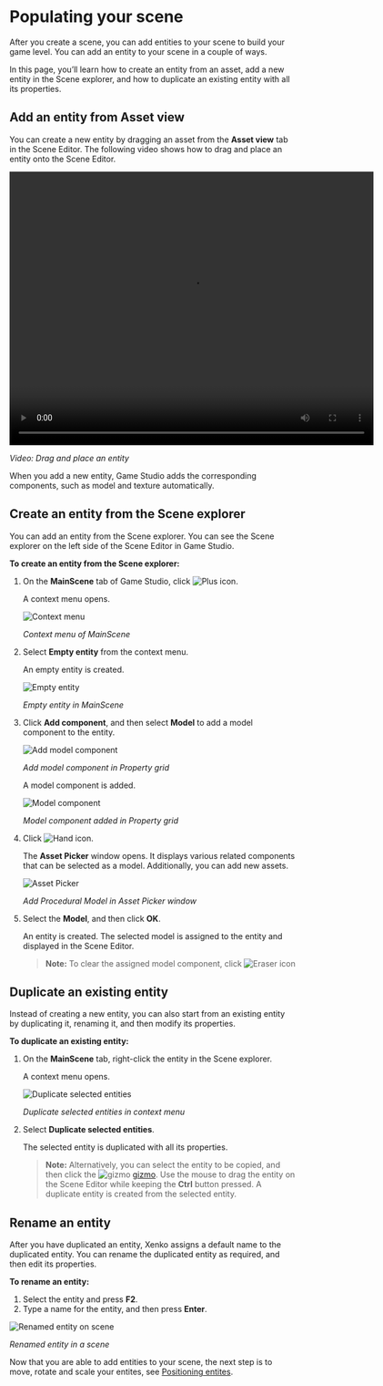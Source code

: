 # Populating your scene

After you create a scene, you can add entities to your scene to build your game level. You can add an entity to your scene in a couple of ways.

In this page, you’ll learn how to create an entity from an asset, add a new entity in the Scene explorer, and how to duplicate an existing entity with all its properties.

## Add an entity from Asset view

You can create a new entity by dragging an asset from the **Asset view** tab in the Scene Editor. The following video shows how to drag and place an entity onto the Scene Editor.

<video controls autoplay loop height="480" width="640">
   <source src="media/add-entities-to-scene-drag-and-place-entity.mp4" type="video/mp4">
</video>

_Video: Drag and place an entity_

When you add a new entity, Game Studio adds the corresponding components, such as model and texture automatically.

## Create an entity from the Scene explorer

You can add an entity from the Scene explorer. You can see the Scene explorer on the left side of the Scene Editor in Game Studio.

**To create an entity from the Scene explorer:**

1. On the **MainScene** tab of Game Studio, click ![Plus icon](media/add-entities-to-a-scene-plus-icon.png). 

   A context menu opens.

   ![Context menu](media/add-entities-to-a-scene-context-menu.png)

   _Context menu of MainScene_

2. Select **Empty entity** from the context menu.

   An empty entity is created.

   ![Empty entity](media/add-entities-to-a-scene-empty-entity.png)

   _Empty entity in MainScene_

3. Click **Add component**, and then select **Model** to add a model component to the entity.

   ![Add model component](media/add-entities-to-a-scene-add-model-component.png)

   _Add model component in Property grid_

   A model component is added.

   ![Model component](media/add-entities-to-a-scene-add-model-component-added.png)

   _Model component added in Property grid_

4. Click ![Hand icon](media/add-entities-to-a-scene-hand-icon.png).

   The **Asset Picker** window opens. It displays various related components that can be selected as a model. Additionally, you can add new assets.

   ![Asset Picker](media/add-entities-to-a-scene-asset-picker.png)

   _Add Procedural Model in Asset Picker window_

5. Select the **Model**, and then click **OK**.

   An entity is created. The selected model is assigned to the entity and displayed in the Scene Editor.
   
   >**Note:** To clear the assigned model component, click ![Eraser icon](media/add-entities-to-a-scene-eraser-icon.png)

## Duplicate an existing entity

Instead of creating a new entity, you can also start from an existing entity by duplicating it, renaming it, and then modify its properties.

**To duplicate an existing entity:**

1. On the **MainScene** tab, right-click the entity in the Scene explorer.

   A context menu opens.

   ![Duplicate selected entities](media/add-entities-to-a-scene-duplicate-entity.png)

   _Duplicate selected entities in context menu_

2. Select **Duplicate selected entities**.

   The selected entity is duplicated with all its properties.

   >**Note:** Alternatively, you can select the entity to be copied, and then click the ![gizmo](media/add-entities-to-a-scene-gizmo.png) [gizmo](xref:gizmo). Use the mouse to drag the entity on the Scene Editor while keeping the **Ctrl** button pressed. A duplicate entity is created from the selected entity.

## Rename an entity

After you have duplicated an entity, Xenko assigns a default name to the duplicated entity. You can rename the duplicated entity as required, and then edit its properties.

**To rename an entity:**

1.	Select the entity and press **F2**.
2.	Type a name for the entity, and then press **Enter**.

   ![Renamed entity on scene](media/add-entities-to-a-scene-renamed-entity.png)
   
   _Renamed entity in a scene_

Now that you are able to add entities to your scene, the next step is to move, rotate and scale your entites, see [Positioning entites](positioning-entities.md).
